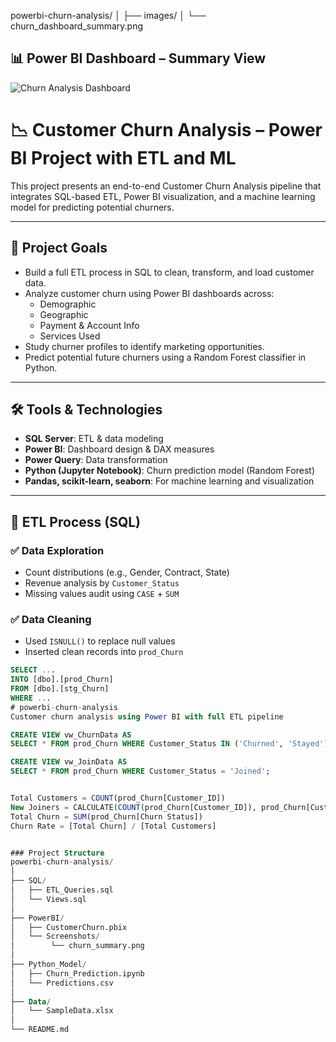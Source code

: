 powerbi-churn-analysis/
│
├── images/
│   └── churn_dashboard_summary.png

## 📊 Power BI Dashboard – Summary View

![Churn Analysis Dashboard](images/churn_dashboard_summary.png)



# 📉 Customer Churn Analysis – Power BI Project with ETL and ML

This project presents an end-to-end Customer Churn Analysis pipeline that integrates SQL-based ETL, Power BI visualization, and a machine learning model for predicting potential churners.

---

## 🚀 Project Goals

- Build a full ETL process in SQL to clean, transform, and load customer data.
- Analyze customer churn using Power BI dashboards across:
  - Demographic
  - Geographic
  - Payment & Account Info
  - Services Used
- Study churner profiles to identify marketing opportunities.
- Predict potential future churners using a Random Forest classifier in Python.

---

## 🛠 Tools & Technologies

- **SQL Server**: ETL & data modeling
- **Power BI**: Dashboard design & DAX measures
- **Power Query**: Data transformation
- **Python (Jupyter Notebook)**: Churn prediction model (Random Forest)
- **Pandas, scikit-learn, seaborn**: For machine learning and visualization

---

## 🔄 ETL Process (SQL)

### ✅ Data Exploration
- Count distributions (e.g., Gender, Contract, State)
- Revenue analysis by `Customer_Status`
- Missing values audit using `CASE` + `SUM`

 ### ✅ Data Cleaning
- Used `ISNULL()` to replace null values
- Inserted clean records into `prod_Churn`

```sql
SELECT ...
INTO [dbo].[prod_Churn]
FROM [dbo].[stg_Churn]
WHERE ...
# powerbi-churn-analysis
Customer churn analysis using Power BI with full ETL pipeline

CREATE VIEW vw_ChurnData AS 
SELECT * FROM prod_Churn WHERE Customer_Status IN ('Churned', 'Stayed');

CREATE VIEW vw_JoinData AS 
SELECT * FROM prod_Churn WHERE Customer_Status = 'Joined';


Total Customers = COUNT(prod_Churn[Customer_ID])
New Joiners = CALCULATE(COUNT(prod_Churn[Customer_ID]), prod_Churn[Customer_Status] = "Joined")
Total Churn = SUM(prod_Churn[Churn Status])
Churn Rate = [Total Churn] / [Total Customers]


### Project Structure
powerbi-churn-analysis/
│
├── SQL/
│   ├── ETL_Queries.sql
│   └── Views.sql
│
├── PowerBI/
│   ├── CustomerChurn.pbix
│   └── Screenshots/
│        └── churn_summary.png
│
├── Python_Model/
│   ├── Churn_Prediction.ipynb
│   └── Predictions.csv
│
├── Data/
│   └── SampleData.xlsx
│
└── README.md

